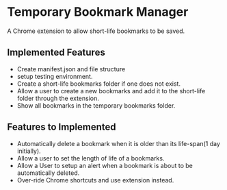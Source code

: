 Temporary Bookmark Manager
==========================
A Chrome extension to allow short-life bookmarks to be saved.

Implemented Features
--------------------
- Create manifest.json and file structure
- setup testing environment.
- Create a short-life bookmarks folder if one does not exist.
- Allow a user to create a new bookmarks and add it to the short-life folder through the extension.
- Show all bookmarks in the temporary bookmarks folder.


Features to Implemented
-----------------------


- Automatically delete a bookmark when it is older than its life-span(1 day initially).
- Allow a user to set the length of life of a bookmarks.
- Allow a User to setup an alert when a bookmark is about to be automatically deleted.
- Over-ride Chrome shortcuts and use extension instead.

